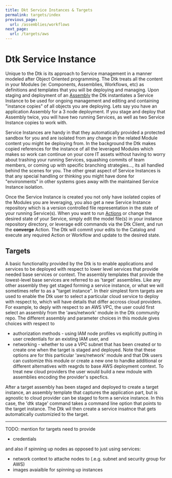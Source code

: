 ```yaml
---
title: Dkt Service Instances & Targets
permalink: targets/index
previous_page:
  url: /assemblies/workflows
next_page:
  url: /targets/aws
---
```


# Dtk Service Instance

Unique to the Dtk is its approach to Service management in a manner modeled after Object Oriented programming.  The Dtk treats all the content in your Modules (ie: Components, Assemblies, Workflows, etc) as definitions and templates that you will be deploying and managing.  Upon staging and deployment of an [Assembly]({{site.siteBaseDir}}/assemblies) the Dtk instantiates a Service Instance to be used for ongoing management and editing and containing "instance copies" of all objects you are deploying.  Lets say you have an application Assembly for a 3 node deployment.  If you stage and deploy that Assembly twice, you will have two running Services, as well as two Service Instance copies to work with.

Service Instances are handy in that they automatically provided a protected sandbox for you and are isolated from any change in the related Module content you might be deploying from.  In the background the Dtk makes copied references for the instance of all the leveraged Modules which makes so work can continue on your core IT assets without having to worry about trashing your running Services, squashing commits of team members, or coming up with specific branching strategies..., its all handled behind the scenes for you.  The other great aspect of Service Instances is that any special handling or thinking you might have done for "environments" in other systems goes away with the maintained Service Instance isolation.

Once the Service Instance is created you not only have isolated copies of the Modules you are leveraging, you also get a new Service Instance repository which is a version controlled file representation in the state of your running Service(s).  When you want to run [Actions]({{site.siteBaseDir}}/components/actions) or change the desired state of your Service, simply edit the model file(s) in your instance repository directory, or leverage edit commands via the Dtk Client, and run the **converge** Action.  The Dtk will commit your edits to the Catalog and execute any required Action or Workflow and update to the desired state.

## Targets

A basic functionality provided by the Dtk is to enable applications and services to be deployed with respect to lower level services that provide needed base services or context. The assembly templates that provide the lowest-level base services are referred to as 'target' assemblies.  Like any other assembly they get staged forming a service instance, or what we will sometimes refer to as a "target instance". In their simplest form targets are used to enable the Dtk user to select a particular cloud service to deploy with respect to, which will have details that differ accross cloud providers. For example, to deply with respect to an AWS VPC, the user could first select an assembly from the 'aws/network' module in the Dtk community repo. The different assembly and parameter choices in this module gives choices with respect to
* authorization methods - using IAM node profiles vs explicitly putting in user credentials for an existing IAM user, and 
* networking - whether to use a VPC subnet that has been created or to create one when the target is staged and deployed. 
Note that these options are for this particular 'aws/network' module and that Dtk users can customize this module or create a new one to handke additional or different alternatives with reagrds to base AWS deployment context. To treat new cloud providers the user would build a new mdoule with assemblies encoding the provider's specfics.  

After a target assembly has been staged and deployed to create a target instance, an assembly template that captures the application part, but is agnostic to cloud provider can be staged to form a service instance. In this case, the 'dtk stage' command takes a command line option that points to the target instance. The Dtk wil then create a service insatnce that gets automatically customizied to the target.  


-------

TODO: mention for targets need to provide
* credentials

and also if spinning up nodes as opposed to just using services:
* network context to attache nodes to (.e.g. subnet and security group for AWS)
* images avaialble for spinning up instances